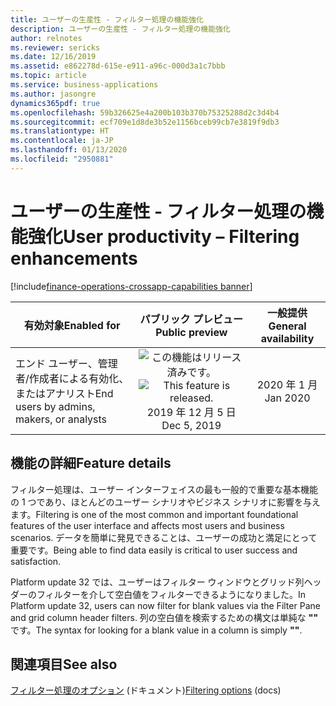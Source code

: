 ```yaml
---
title: ユーザーの生産性 - フィルター処理の機能強化
description: ユーザーの生産性 - フィルター処理の機能強化
author: relnotes
ms.reviewer: sericks
ms.date: 12/16/2019
ms.assetid: e862278d-615e-e911-a96c-000d3a1c7bbb
ms.topic: article
ms.service: business-applications
ms.author: jasongre
dynamics365pdf: true
ms.openlocfilehash: 59b326625e4a200b103b370b75325288d2c3d4b4
ms.sourcegitcommit: ecf709e1d8de3b52e1156bceb99cb7e3819f9db3
ms.translationtype: HT
ms.contentlocale: ja-JP
ms.lasthandoff: 01/13/2020
ms.locfileid: "2950881"
---
```

# <a name="user-productivity--filtering-enhancements"></a><span data-ttu-id="fee4c-103">ユーザーの生産性 - フィルター処理の機能強化</span><span class="sxs-lookup"><span data-stu-id="fee4c-103">User productivity – Filtering enhancements</span></span>
[!include[finance-operations-crossapp-capabilities banner](../includes/finance-operations-crossapp-capabilities.md)]

| <span data-ttu-id="fee4c-104">有効対象</span><span class="sxs-lookup"><span data-stu-id="fee4c-104">Enabled for</span></span>    |  <span data-ttu-id="fee4c-105">パブリック プレビュー</span><span class="sxs-lookup"><span data-stu-id="fee4c-105">Public preview</span></span> | <span data-ttu-id="fee4c-106">一般提供</span><span class="sxs-lookup"><span data-stu-id="fee4c-106">General availability</span></span> | 
| ---------- | :----------: |:----------: |
|<span data-ttu-id="fee4c-107">エンド ユーザー、管理者/作成者による有効化、またはアナリスト</span><span class="sxs-lookup"><span data-stu-id="fee4c-107">End users by admins, makers, or analysts</span></span>|<span data-ttu-id="fee4c-108">![この機能はリリース済みです。](/dynamics365-release-plan/media/green-checkmark.png "この機能はリリース済みです。")</span><span class="sxs-lookup"><span data-stu-id="fee4c-108">![This feature is released.](/dynamics365-release-plan/media/green-checkmark.png "This feature is released.")</span></span> <span data-ttu-id="fee4c-109">2019 年 12 月 5 日</span><span class="sxs-lookup"><span data-stu-id="fee4c-109">Dec 5, 2019</span></span>| <span data-ttu-id="fee4c-110">2020 年 1 月</span><span class="sxs-lookup"><span data-stu-id="fee4c-110">Jan 2020</span></span>|






## <a name="feature-details"></a><span data-ttu-id="fee4c-111">機能の詳細</span><span class="sxs-lookup"><span data-stu-id="fee4c-111">Feature details</span></span>
<!--feature detail start -->
<span data-ttu-id="fee4c-112">フィルター処理は、ユーザー インターフェイスの最も一般的で重要な基本機能の 1 つであり、ほとんどのユーザー シナリオやビジネス シナリオに影響を与えます。</span><span class="sxs-lookup"><span data-stu-id="fee4c-112">Filtering is one of the most common and important foundational features of the user interface and affects most users and business scenarios.</span></span> <span data-ttu-id="fee4c-113">データを簡単に発見できることは、ユーザーの成功と満足にとって重要です。</span><span class="sxs-lookup"><span data-stu-id="fee4c-113">Being able to find data easily is critical to user success and satisfaction.</span></span> 

<span data-ttu-id="fee4c-114">Platform update 32 では、ユーザーはフィルター ウィンドウとグリッド列ヘッダーのフィルターを介して空白値をフィルターできるようになりました。</span><span class="sxs-lookup"><span data-stu-id="fee4c-114">In Platform update 32, users can now filter for blank values via the Filter Pane and grid column header filters.</span></span> <span data-ttu-id="fee4c-115">列の空白値を検索するための構文は単純な **""** です。</span><span class="sxs-lookup"><span data-stu-id="fee4c-115">The syntax for looking for a blank value in a column is simply **""**.</span></span>  
<!--feature detail end -->










## <a name="see-also"></a><span data-ttu-id="fee4c-116">関連項目</span><span class="sxs-lookup"><span data-stu-id="fee4c-116">See also</span></span>

<span data-ttu-id="fee4c-117">[フィルター処理のオプション](https://docs.microsoft.com/dynamics365/fin-ops-core/dev-itpro/user-interface/filtering) (ドキュメント)</span><span class="sxs-lookup"><span data-stu-id="fee4c-117">[Filtering options](https://docs.microsoft.com/dynamics365/fin-ops-core/dev-itpro/user-interface/filtering) (docs)</span></span>
